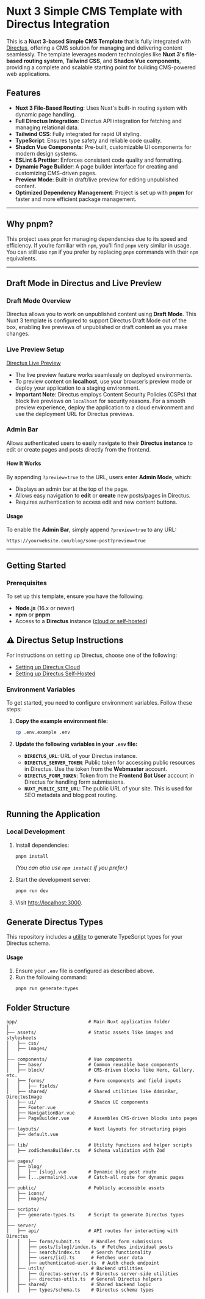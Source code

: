 # Nuxt 3 Simple CMS Template with Directus Integration

This is a **Nuxt 3-based Simple CMS Template** that is fully integrated with [Directus](https://directus.io/), offering
a CMS solution for managing and delivering content seamlessly. The template leverages modern technologies like **Nuxt
3's file-based routing system**, **Tailwind CSS**, and **Shadcn Vue components**, providing a complete and scalable
starting point for building CMS-powered web applications.

## **Features**

- **Nuxt 3 File-Based Routing**: Uses Nuxt's built-in routing system with dynamic page handling.
- **Full Directus Integration**: Directus API integration for fetching and managing relational data.
- **Tailwind CSS**: Fully integrated for rapid UI styling.
- **TypeScript**: Ensures type safety and reliable code quality.
- **Shadcn Vue Components**: Pre-built, customizable UI components for modern design systems.
- **ESLint & Prettier**: Enforces consistent code quality and formatting.
- **Dynamic Page Builder**: A page builder interface for creating and customizing CMS-driven pages.
- **Preview Mode**: Built-in draft/live preview for editing unpublished content.
- **Optimized Dependency Management**: Project is set up with **pnpm** for faster and more efficient package management.

---

## **Why pnpm?**

This project uses `pnpm` for managing dependencies due to its speed and efficiency. If you’re familiar with `npm`,
you’ll find `pnpm` very similar in usage. You can still use `npm` if you prefer by replacing `pnpm` commands with their
`npm` equivalents.

---

## **Draft Mode in Directus and Live Preview**

### **Draft Mode Overview**

Directus allows you to work on unpublished content using **Draft Mode**. This Nuxt 3 template is configured to support
Directus Draft Mode out of the box, enabling live previews of unpublished or draft content as you make changes.

### **Live Preview Setup**

[Directus Live Preview](https://docs.directus.io/guides/headless-cms/live-preview/nuxt-3.html#set-up-live-preview-with-nuxt-3)

- The live preview feature works seamlessly on deployed environments.
- To preview content on **localhost**, use your browser’s preview mode or deploy your application to a staging
  environment.
- **Important Note**: Directus employs Content Security Policies (CSPs) that block live previews on `localhost` for
  security reasons. For a smooth preview experience, deploy the application to a cloud environment and use the
  deployment URL for Directus previews.

### **Admin Bar**

Allows authenticated users to easily navigate to their **Directus instance** to edit or create pages and posts directly
from the frontend.

#### How It Works

By appending `?preview=true` to the URL, users enter **Admin Mode**, which:

- Displays an admin bar at the top of the page.
- Allows easy navigation to **edit** or **create** new posts/pages in Directus.
- Requires authentication to access edit and new content buttons.

#### Usage

To enable the **Admin Bar**, simply append `?preview=true` to any URL:

```plaintext
https://yourwebsite.com/blog/some-post?preview=true
```

---

## **Getting Started**

### Prerequisites

To set up this template, ensure you have the following:

- **Node.js** (16.x or newer)
- **npm** or **pnpm**
- Access to a **Directus** instance ([cloud or self-hosted](../../README.md))

## ⚠️ Directus Setup Instructions

For instructions on setting up Directus, choose one of the following:

- [Setting up Directus Cloud](https://github.com/directus-labs/starters?tab=readme-ov-file#using-directus-with-a-cloud-instance-recommended)
- [Setting up Directus Self-Hosted](https://github.com/directus-labs/starters?tab=readme-ov-file#using-directus-locally)

### **Environment Variables**

To get started, you need to configure environment variables. Follow these steps:

1. **Copy the example environment file:**

   ```bash
   cp .env.example .env
   ```

2. **Update the following variables in your `.env` file:**

   - **`DIRECTUS_URL`**: URL of your Directus instance.
   - **`DIRECTUS_SERVER_TOKEN`**: Public token for accessing public resources in Directus. Use the token from the
     **Webmaster** account.
   - **`DIRECTUS_FORM_TOKEN`**: Token from the **Frontend Bot User** account in Directus for handling form submissions.
   - **`NUXT_PUBLIC_SITE_URL`**: The public URL of your site. This is used for SEO metadata and blog post routing.

## **Running the Application**

### Local Development

1. Install dependencies:

   ```bash
   pnpm install
   ```

   _(You can also use `npm install` if you prefer.)_

2. Start the development server:

   ```bash
   pnpm run dev
   ```

3. Visit [http://localhost:3000](http://localhost:3000).

## Generate Directus Types

This repository includes a [utility](https://www.npmjs.com/package/directus-sdk-typegen) to generate TypeScript types
for your Directus schema.

#### Usage

1. Ensure your `.env` file is configured as described above.
2. Run the following command:
   ```bash
   pnpm run generate:types
   ```

## Folder Structure

```
app/                          # Main Nuxt application folder
│
├── assets/                   # Static assets like images and stylesheets
│   ├── css/
│   ├── images/
│
├── components/               # Vue components
│   ├── base/                 # Common reusable base components
│   ├── block/                # CMS-driven blocks like Hero, Gallery, etc.
│   ├── forms/                # Form components and field inputs
│   │   ├── fields/
│   ├── shared/               # Shared utilities like AdminBar, DirectusImage
│   ├── ui/                   # Shadcn UI components
│   ├── Footer.vue
│   ├── NavigationBar.vue
│   ├── PageBuilder.vue       # Assembles CMS-driven blocks into pages
│
├── layouts/                  # Nuxt layouts for structuring pages
│   ├── default.vue
│
├── lib/                      # Utility functions and helper scripts
│   ├── zodSchemaBuilder.ts   # Schema validation with Zod
│
├── pages/
│   ├── blog/
│   │   ├── [slug].vue        # Dynamic blog post route
│   ├── [...permalink].vue    # Catch-all route for dynamic pages
│
├── public/                   # Publicly accessible assets
│   ├── icons/
│   ├── images/
│
├── scripts/
│   ├── generate-types.ts     # Script to generate Directus types
│
├── server/
│   ├── api/                  # API routes for interacting with Directus
│   │   ├── forms/submit.ts    # Handles form submissions
│   │   ├── posts/[slug]/index.ts  # Fetches individual posts
│   │   ├── search/index.ts    # Search functionality
│   │   ├── users/[id].ts      # Fetches user data
│   │   ├── authenticated-user.ts  # Auth check endpoint
│   ├── utils/                 # Backend utilities
│   │   ├── directus-server.ts # Directus server-side utilities
│   │   ├── directus-utils.ts  # General Directus helpers
│   ├── shared/                # Shared backend logic
│   │   ├── types/schema.ts    # Directus schema types
```
